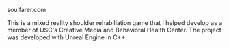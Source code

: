 soulfarer.com

This is a mixed reality shoulder rehabiliation game that I helped develop as a member of USC's Creative Media and Behavioral Health Center. The project was developed with Unreal Engine in C++.
